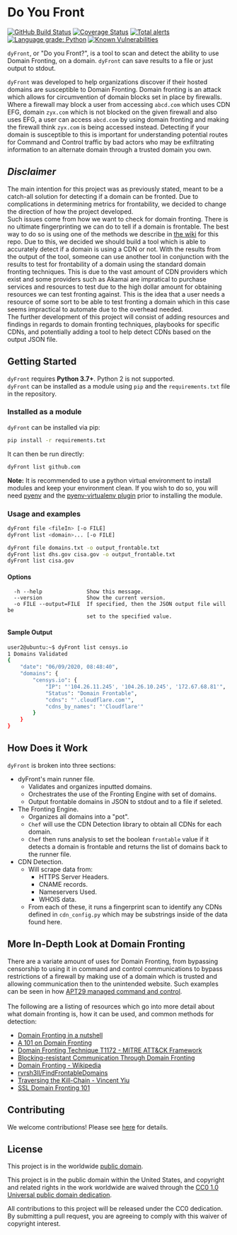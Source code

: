 # Do You Front

[![GitHub Build Status](https://github.com/Pascal-0x90/dyFront/workflows/build/badge.svg)](https://github.com/Pascal-0x90/dyFront/actions)
[![Coverage Status](https://coveralls.io/repos/github/Pascal-0x90/dyFront/badge.svg?branch=develop)](https://coveralls.io/github/Pascal-0x90/dyFront?branch=develop)
[![Total alerts](https://img.shields.io/lgtm/alerts/g/Pascal-0x90/dyFront.svg?logo=lgtm&logoWidth=18)](https://lgtm.com/projects/g/Pascal-0x90/dyFront/alerts/)
[![Language grade: Python](https://img.shields.io/lgtm/grade/python/g/Pascal-0x90/dyFront.svg?logo=lgtm&logoWidth=18)](https://lgtm.com/projects/g/Pascal-0x90/dyFront/context:python)
[![Known Vulnerabilities](https://snyk.io/test/github/Pascal-0x90/dyFront/develop/badge.svg)](https://snyk.io/test/github/Pascal-0x90/dyFront)

`dyFront`, or "Do you Front?", is a tool to scan and detect the ability to use
Domain Fronting, on a domain. `dyFront` can save results to a file or just
output to stdout.

`dyFront` was developed to help organizations discover if their hosted domains
are susceptible to Domain Fronting. Domain fronting is an attack which allows
for circumvention of domain blocks set in place by firewalls. Where a firewall
may block a user from accessing `abcd.com` which uses CDN EFG, domain `zyx.com`
which is not blocked on the given firewall and also uses EFG, a user can access
`abcd.com` by using domain fronting and making the firewall think `zyx.com` is
being accessed instead. Detecting if your domain is susceptible to this is
important for understanding potential routes for Command and Control traffic by
bad actors who may be exfiltrating information to an alternate domain through a
trusted domain you own.

## ***Disclaimer***

The main intention for this project was as previously stated, meant to be a
catch-all solution for detecting if a domain can be fronted. Due to
complications in determining metrics for frontability, we decided to change the
direction of how the project developed.</br> Such issues come from how we want
to check for domain fronting. There is no ultimate fingerprinting we can do to
tell if a domain is frontable. The best way to do so is using one of the methods
we describe in [the wiki](https://github.com/Pascal-0x90/dyFront/wiki/Domain-Fronting)
for this repo. Due to this, we decided we should build a tool which is able to accurately
detect if a domain is using a CDN or not. With the results from the output of the
tool, someone can use another tool in conjunction with the results to test for
frontability of a domain using the standard domain fronting techniques. This is
due to the vast amount of CDN providers which exist and some providers such as
Akamai are impratical to purchase services and resources to test due to the
high dollar amount for obtaining resources we can test fronting against. This
is the idea that a user needs a resource of some sort to be able to test
fronting a domain which in this case seems impractical to automate due to the
overhead needed. </br> The further development of this project will consist of adding
resources and findings in regards to domain fronting techniques, playbooks for
specific CDNs, and potentially adding a tool to help detect CDNs based on the
output JSON file.

## Getting Started

`dyFront` requires **Python 3.7+**. Python 2 is not supported. </br> `dyFront`
can be installed as a module using `pip` and the `requirements.txt` file in the
repository.

### Installed as a module

`dyFront` can be installed via pip:

```bash
pip install -r requirements.txt
```

It can then be run directly:

```bash
dyFront list github.com
```

**Note:** It is recommended to use a python virtual environment to install
modules and keep your environment clean. If you wish to do so, you will need
[pyenv](https://github.com/pyenv/pyenv) and the
[pyenv-virtualenv plugin](https://github.com/pyenv/pyenv-virtualenv) prior to
installing the module.

### Usage and examples

```bash
dyFront file <fileIn> [-o FILE]
dyFront list <domain>... [-o FILE]

dyFront file domains.txt -o output_frontable.txt
dyFront list dhs.gov cisa.gov -o output_frontable.txt
dyFront list cisa.gov
```

#### Options

```plaintext
  -h --help              Show this message.
  --version              Show the current version.
  -o FILE --output=FILE  If specified, then the JSON output file will be
                         set to the specified value.
```

#### Sample Output

```bash
user2@ubuntu:~$ dyFront list censys.io
1 Domains Validated
{
    "date": "06/09/2020, 08:48:40",
    "domains": {
        "censys.io": {
            "IP": "'104.26.11.245', '104.26.10.245', '172.67.68.81'",
            "Status": "Domain Frontable",
            "cdns": "'.cloudflare.com'",
            "cdns_by_names": "'Cloudflare'"
        }
    }
}
```

## How Does it Work

`dyFront` is broken into three sections:

- dyFront's main runner file.
  - Validates and organizes inputted domains.
  - Orchestrates the use of the Fronting Engine with set of domains.
  - Output frontable domains in JSON to stdout and to a file if seleted.
- The Fronting Engine.
  - Organizes all domains into a "pot".
  - `Chef` will use the CDN Detection library to obtain all CDNs for each domain.
  - `Chef` then runs analysis to set the boolean `frontable` value if it
  detects a domain is frontable and returns the list of domains back to the
  runner file.
- CDN Detection.
  - Will scrape data from:
    - HTTPS Server Headers.
    - CNAME records.
    - Nameservers Used.
    - WHOIS data.
  - From each of these, it runs a  fingerprint scan to identify any CDNs defined
  in `cdn_config.py` which may be substrings inside of the data found here.

## More In-Depth Look at Domain Fronting

There are a variate amount of uses for Domain Fronting, from bypassing
censorship to using it in command and control communications to bypass
restrictions of a firewall by making use of a domain which is trusted and
allowing communication then to the unintended website. Such examples can be seen
in how
[APT29 managed command and control](https://www.fireeye.com/blog/threat-research/2017/03/apt29_domain_frontin.html).
</br></br> The following are a listing of resources which go into more detail
about what domain fronting is, how it can be used, and common methods for
detection:

- [Domain Fronting in a nutshell](https://www.andreafortuna.org/2018/05/07/domain-fronting-in-a-nutshell/)
- [A 101 on Domain Fronting](https://digi.ninja/blog/domain_fronting.php)
- [Domain Fronting Technique T1172 - MITRE ATT&CK Framework](https://attack.mitre.org/techniques/T1172/)
- [Blocking-resistant Communication Through Domain Fronting](https://www.bamsoftware.com/papers/fronting/)
- [Domain Fronting - Wikipedia](https://en.wikipedia.org/wiki/Domain_fronting)
- [rvrsh3ll/FindFrontableDomains](https://github.com/rvrsh3ll/FindFrontableDomains)
- [Traversing the Kill-Chain - Vincent Yiu](https://gsec.hitb.org/materials/sg2018/D2%20-%20Traversing%20the%20Kill-Chain%20-%20The%20New%20Shiny%20in%202018%20-%20Vincent%20Yiu.pdf)
- [SSL Domain Fronting 101](https://medium.com/rvrsh3ll/ssl-domain-fronting-101-4348d410c56f)

## Contributing

We welcome contributions! Please see [here](CONTRIBUTING.md) for details.

## License

This project is in the worldwide [public domain](LICENSE).

This project is in the public domain within the United States, and copyright and
related rights in the work worldwide are waived through the
[CC0 1.0 Universal public domain dedication](https://creativecommons.org/publicdomain/zero/1.0/).

All contributions to this project will be released under the CC0 dedication. By
submitting a pull request, you are agreeing to comply with this waiver of
copyright interest.
